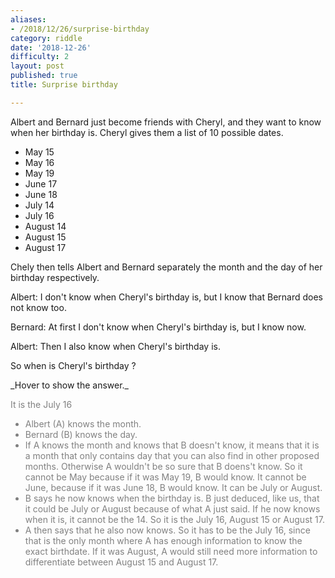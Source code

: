 ```yaml
---
aliases:
- /2018/12/26/surprise-birthday
category: riddle
date: '2018-12-26'
difficulty: 2
layout: post
published: true
title: Surprise birthday

---
```


Albert and Bernard just become friends with Cheryl, and they want to know when her birthday is. Cheryl gives them a list of 10 possible dates. 

- May 15
- May 16
- May 19
- June 17
- June 18
- July 14
- July 16
- August 14
- August 15
- August 17

Chely then tells Albert and Bernard separately the month and the day of her birthday respectively. 

Albert: I don't know when Cheryl's birthday is, but I know that Bernard does not know too. 

Bernard: At first I don't know when Cheryl's birthday is, but I know now. 

Albert: Then I also know when Cheryl's birthday is. 

So when is Cheryl's birthday ?


<div markdown="1" class='answer-title'>_Hover to show the answer._
</div>
<div class='answer-wrapper'>
<div markdown="1" class='answer' style="color: grey">

It is the July 16


- Albert (A) knows the month.
- Bernard (B) knows the day.
- If A knows the month and knows that B doesn't know, it means that it is a month that only contains day that you can also find in other proposed months. Otherwise A wouldn't be so sure that B doens't know. So it cannot be May because if it was May 19, B would know. It cannot be June, because if it was June 18, B would know. It can be July or August. 
- B says he now knows when the birthday is. B just deduced, like us, that it could be July or August because of what A just said. If he now knows when it is, it cannot be the 14. So it is the July 16, August 15 or August 17. 
- A then says that he also now knows. So it has to be the July 16, since that is the only month where A has enough information to know the exact birthdate. If it was August, A would still need more information to differentiate between August 15 and August 17. 

</div>
</div>